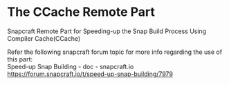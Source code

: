 # The CCache Remote Part
Snapcraft Remote Part for Speeding-up the Snap Build Process Using Compiler Cache(CCache)

Refer the following snapcraft forum topic for more info regarding the use of this part:  
Speed-up Snap Building - doc - snapcraft.io  
https://forum.snapcraft.io/t/speed-up-snap-building/7979

